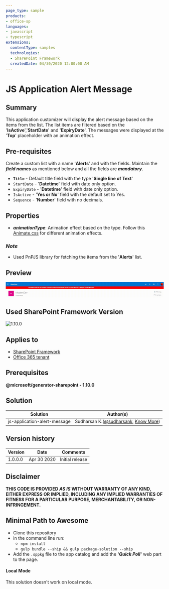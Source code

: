 ```yaml
---
page_type: sample
products:
- office-sp
languages:
- javascript
- typescript
extensions:
  contentType: samples
  technologies:
  - SharePoint Framework
  createdDate: 04/30/2020 12:00:00 AM
---
```

# JS Application Alert Message

## Summary
This application customizer will display the alert message based on the items from the list. The list items are filtered based on the '**IsActive**','**StartDate**' and '**ExpiryDate**'. The messages were displayed at the '**Top**' placeholder with an animation effect.

## Pre-requisites
Create a custom list with a name '**Alerts**' and with the fields. Maintain the **_field names_** as mentioned below and all the fields are **_mandatory_**.
* **`Title`** - Default title field with the type '**Single line of Text**'
* `StartDate` - '**Datetime**' field with date only option.
* `ExpiryDate` - '**Datetime**' field with date only option.
* `IsActive` - '**Yes or No**' field with the default set to Yes.
* `Sequence` - '**Number**' field with no decimals.

## Properties

* **_animationType_**: Animation effect based on the type. Follow this [Animate.css](https://daneden.github.io/animate.css/) for different animation effects.

### _Note_
* Used PnPJS library for fetching the items from the '**Alerts**' list.

## Preview
![JS-Application-Alert-Message](./assets/GlobalAlerts.gif)

## Used SharePoint Framework Version 
![1.10.0](https://img.shields.io/badge/version-1.10.0-green.svg)

## Applies to

* [SharePoint Framework](https:/dev.office.com/sharepoint)
* [Office 365 tenant](https://dev.office.com/sharepoint/docs/spfx/set-up-your-development-environment)

## Prerequisites
 
**@microsoft/generator-sharepoint - 1.10.0**

## Solution

Solution|Author(s)
--------|---------
js-application-alert-message | Sudharsan K.([@sudharsank](https://twitter.com/sudharsank), [Know More](http://windowssharepointserver.blogspot.com/))

## Version history

Version|Date|Comments
-------|----|--------
1.0.0.0|Apr 30 2020|Initial release

## Disclaimer
**THIS CODE IS PROVIDED *AS IS* WITHOUT WARRANTY OF ANY KIND, EITHER EXPRESS OR IMPLIED, INCLUDING ANY IMPLIED WARRANTIES OF FITNESS FOR A PARTICULAR PURPOSE, MERCHANTABILITY, OR NON-INFRINGEMENT.**

## Minimal Path to Awesome

- Clone this repository
- in the command line run:
  - `npm install`
  - `gulp bundle --ship && gulp package-solution --ship`
- Add the `.sppkg` file to the app catalog and add the **'_Quick Poll_'** web part to the page.

#### Local Mode
This solution doesn't work on local mode.
